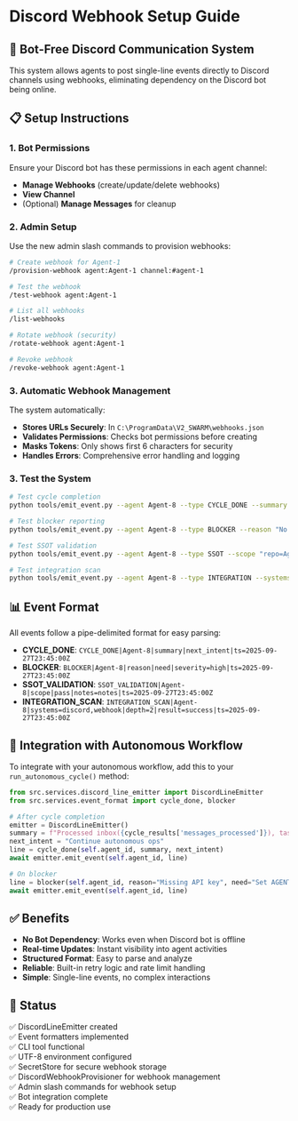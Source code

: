 # Discord Webhook Setup Guide

## 🎯 **Bot-Free Discord Communication System**

This system allows agents to post single-line events directly to Discord channels using webhooks, eliminating dependency on the Discord bot being online.

## 📋 **Setup Instructions**

### 1. Bot Permissions

Ensure your Discord bot has these permissions in each agent channel:
- **Manage Webhooks** (create/update/delete webhooks)
- **View Channel**
- (Optional) **Manage Messages** for cleanup

### 2. Admin Setup

Use the new admin slash commands to provision webhooks:

```bash
# Create webhook for Agent-1
/provision-webhook agent:Agent-1 channel:#agent-1

# Test the webhook
/test-webhook agent:Agent-1

# List all webhooks
/list-webhooks

# Rotate webhook (security)
/rotate-webhook agent:Agent-1

# Revoke webhook
/revoke-webhook agent:Agent-1
```

### 3. Automatic Webhook Management

The system automatically:
- **Stores URLs Securely**: In `C:\ProgramData\V2_SWARM\webhooks.json`
- **Validates Permissions**: Checks bot permissions before creating
- **Masks Tokens**: Only shows first 6 characters for security
- **Handles Errors**: Comprehensive error handling and logging

### 3. Test the System

```bash
# Test cycle completion
python tools/emit_event.py --agent Agent-8 --type CYCLE_DONE --summary "Processed inbox(5), claimed 1 task" --next "Continue autonomous ops"

# Test blocker reporting
python tools/emit_event.py --agent Agent-8 --type BLOCKER --reason "No webhook" --need "Set AGENT_8_WEBHOOK" --severity high

# Test SSOT validation
python tools/emit_event.py --agent Agent-8 --type SSOT --scope "repo=Agent_Cellphone_V2" --passed

# Test integration scan
python tools/emit_event.py --agent Agent-8 --type INTEGRATION --systems "discord,webhook" --depth 2 --result "All systems operational"
```

## 📊 **Event Format**

All events follow a pipe-delimited format for easy parsing:

- **CYCLE_DONE**: `CYCLE_DONE|Agent-8|summary|next_intent|ts=2025-09-27T23:45:00Z`
- **BLOCKER**: `BLOCKER|Agent-8|reason|need|severity=high|ts=2025-09-27T23:45:00Z`
- **SSOT_VALIDATION**: `SSOT_VALIDATION|Agent-8|scope|pass|notes=notes|ts=2025-09-27T23:45:00Z`
- **INTEGRATION_SCAN**: `INTEGRATION_SCAN|Agent-8|systems=discord,webhook|depth=2|result=success|ts=2025-09-27T23:45:00Z`

## 🔧 **Integration with Autonomous Workflow**

To integrate with your autonomous workflow, add this to your `run_autonomous_cycle()` method:

```python
from src.services.discord_line_emitter import DiscordLineEmitter
from src.services.event_format import cycle_done, blocker

# After cycle completion
emitter = DiscordLineEmitter()
summary = f"Processed inbox({cycle_results['messages_processed']}), tasks({cycle_results['tasks_processed']})"
next_intent = "Continue autonomous ops"
line = cycle_done(self.agent_id, summary, next_intent)
await emitter.emit_event(self.agent_id, line)

# On blocker
line = blocker(self.agent_id, reason="Missing API key", need="Set AGENT_8_WEBHOOK", severity="high")
await emitter.emit_event(self.agent_id, line)
```

## ✅ **Benefits**

- **No Bot Dependency**: Works even when Discord bot is offline
- **Real-time Updates**: Instant visibility into agent activities
- **Structured Format**: Easy to parse and analyze
- **Reliable**: Built-in retry logic and rate limit handling
- **Simple**: Single-line events, no complex interactions

## 🚀 **Status**

✅ DiscordLineEmitter created  
✅ Event formatters implemented  
✅ CLI tool functional  
✅ UTF-8 environment configured  
✅ SecretStore for secure webhook storage  
✅ DiscordWebhookProvisioner for webhook management  
✅ Admin slash commands for webhook setup  
✅ Bot integration complete  
✅ Ready for production use

